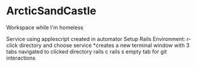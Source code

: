 # ArcticSandCastle
Workspace while I'm homeless


Service using applescript created in automator
	Setup Rails Environment:
		r-click directory and choose service
		*creates a new terminal window with 3 tabs navigated to clicked directory
			rails c
			rails s
			empty tab for git interactions
			
